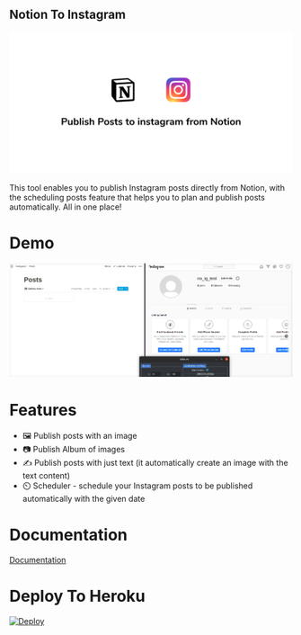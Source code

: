 ## Notion To Instagram

![instagram](./thumbnail.png)

This tool enables you to publish Instagram posts directly from Notion, with the scheduling posts feature that helps you to plan and publish posts automatically. All in one place!

# Demo

![demo](./demo.gif)

# Features

- 🖼️ Publish posts with an image
- 📷 Publish Album of images
- ✍️ Publish posts with just text (it automatically create an image with the text content)
- ⏲️ Scheduler - schedule your Instagram posts to be published automatically with the given date

# Documentation

[Documentation](https://bit.ly/3At2lJv)

# Deploy To Heroku

[![Deploy](https://www.herokucdn.com/deploy/button.svg)](https://heroku.com/deploy?template=https://github.com/notionblog/notion-instagram)
